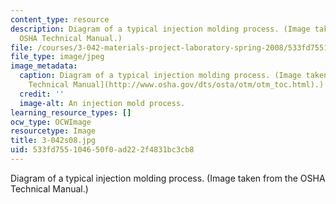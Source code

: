 ```yaml
---
content_type: resource
description: Diagram of a typical injection molding process. (Image taken from the
  OSHA Technical Manual.)
file: /courses/3-042-materials-project-laboratory-spring-2008/533fd755104650f0ad222f4831bc3cb8_3-042s08.jpg
file_type: image/jpeg
image_metadata:
  caption: Diagram of a typical injection molding process. (Image taken from the [OSHA
    Technical Manual](http://www.osha.gov/dts/osta/otm/otm_toc.html).)
  credit: ''
  image-alt: An injection mold process.
learning_resource_types: []
ocw_type: OCWImage
resourcetype: Image
title: 3-042s08.jpg
uid: 533fd755-1046-50f0-ad22-2f4831bc3cb8
---
```

Diagram of a typical injection molding process. (Image taken from the OSHA Technical Manual.)

